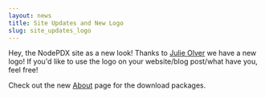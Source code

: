 ```yaml
---
layout: news
title: Site Updates and New Logo
slug: site_updates_logo
---
```

Hey, the NodePDX site as a new look! Thanks to [Julie Olver](/sponsors/#julie_olver) we have a new logo! If you'd like to use the logo on your website/blog post/what have you, feel free! 

Check out the new [About](/about) page for the download packages.